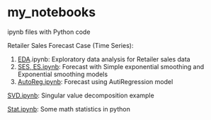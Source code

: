 # my_notebooks
ipynb files with Python code

Retailer Sales Forecast Case (Time Series):

1. [EDA](https://github.com/nataliatyzhinova/my_notebooks/blob/main/EDA.ipynb).ipynb: Exploratory data analysis for Retailer sales data
2. [SES, ES.ipynb](https://github.com/nataliatyzhinova/my_notebooks/blob/main/SES%2C%20ES.ipynb): Forecast with Simple exponential smoothing and Exponential smoothing models 
3. [AutoReg.ipynb](https://github.com/nataliatyzhinova/my_notebooks/blob/main/AutoReg.ipynb): Forecast using AutiRegression model

[SVD.ipynb](https://github.com/nataliatyzhinova/my_notebooks/blob/main/SVD.ipynb): Singular value decomposition example

[Stat.ipynb](https://github.com/nataliatyzhinova/my_notebooks/blob/main/Stat.ipynb): Some math statistics in python
